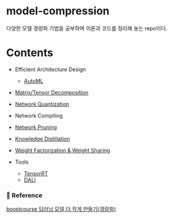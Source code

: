 # model-compression
다양한 모델 경량화 기법을 공부하며 이론과 코드를 정리해 놓는 repo이다.

# Contents
- Efficient Architecture Design
  - [AutoML](https://github.com/classaen7/model-compression/tree/main/AutoML)
- [Matrix/Tensor Decomposition](https://github.com/classaen7/model-compression/tree/main/Decomposition)
- [Network Quantization](https://github.com/classaen7/model-compression/tree/main/Quantization)
- Network Compiling

- [Network Pruning](https://github.com/classaen7/model-compression/tree/main/Pruning)
- [Knowledge Distillation](https://github.com/classaen7/model-compression/tree/main/Knowledge_Distillation)
- [Weight Factorization & Weight Sharing](https://github.com/classaen7/model-compression/tree/main/Weight_Factorization%26Sharing)
- Tools
  - [TensorRT](https://github.com/classaen7/model-compression/tree/main/TensorRT)
  - [DALI](https://github.com/classaen7/model-compression/tree/main/DALI)





### 🔗 Reference

[boostcourse 딥러닝 모델 더 작게 만들기(경량화)](https://www.boostcourse.org/ai302/joinLectures/374476)

